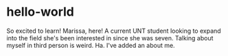 # hello-world
So excited to learn! 
Marissa, here! A current UNT student looking to expand into the field she's been interested in since she was seven. Talking about myself in third person is weird. Ha. 
I've added an about me. 

